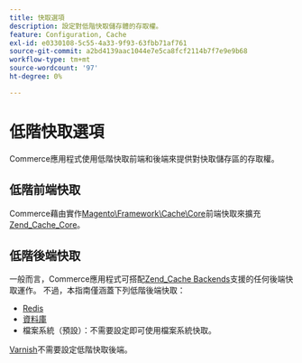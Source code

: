 ```yaml
---
title: 快取選項
description: 設定對低階快取儲存體的存取權。
feature: Configuration, Cache
exl-id: e0330108-5c55-4a33-9f93-63fbb71af761
source-git-commit: a2bd4139aac1044e7e5ca8fcf2114b7f7e9e9b68
workflow-type: tm+mt
source-wordcount: '97'
ht-degree: 0%

---
```


# 低階快取選項

Commerce應用程式使用低階快取前端和後端來提供對快取儲存區的存取權。

## 低階前端快取

Commerce藉由實作[Magento\Framework\Cache\Core](https://framework.zend.com/manual/1.12/en/zend.cache.frontends.html)前端快取來擴充[Zend_Cache_Core](https://github.com/magento/magento2/blob/2.4/lib/internal/Magento/Framework/Cache/Core.php)。

## 低階後端快取

一般而言，Commerce應用程式可搭配[Zend_Cache Backends](https://framework.zend.com/manual/1.12/en/zend.cache.backends.html)支援的任何後端快取運作。 不過，本指南僅涵蓋下列低階後端快取：

- [Redis](config-redis.md)
- [資料庫](https://developer.adobe.com/commerce/php/development/cache/partial/database-caching/)
- 檔案系統（預設）：不需要設定即可使用檔案系統快取。

[Varnish](config-varnish.md)不需要設定低階快取後端。
